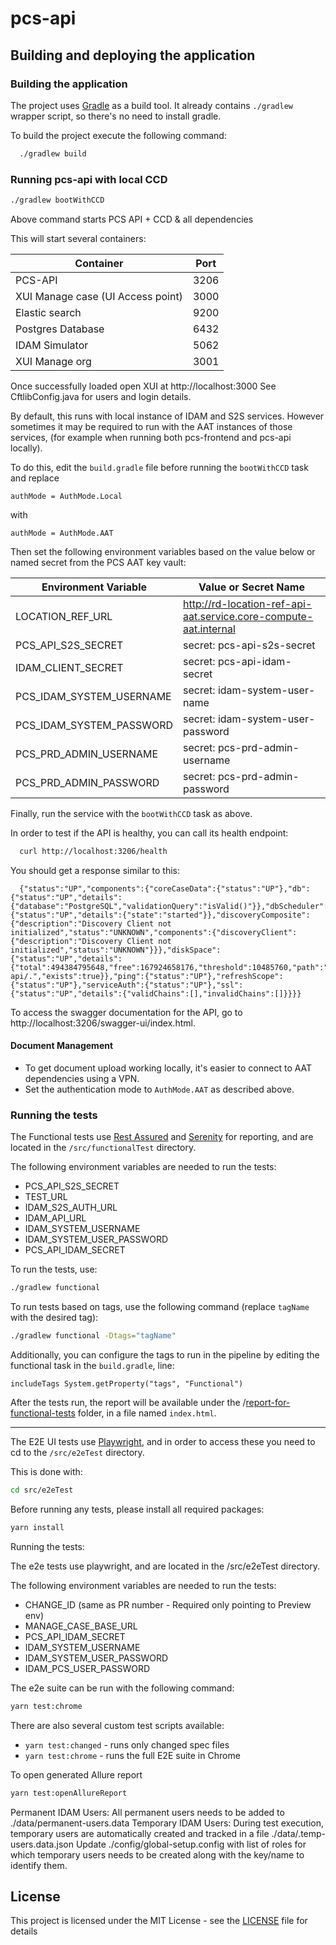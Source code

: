 # pcs-api

## Building and deploying the application

### Building the application

The project uses [Gradle](https://gradle.org) as a build tool. It already contains
`./gradlew` wrapper script, so there's no need to install gradle.

To build the project execute the following command:

```bash
  ./gradlew build
```

### Running pcs-api with local CCD

```bash
./gradlew bootWithCCD
```
Above command starts PCS API + CCD & all dependencies

This will start several containers:

| Container                         | Port |
|-----------------------------------|------|
| PCS-API                           | 3206 |
| XUI Manage case (UI Access point) | 3000 |
| Elastic search                    | 9200 |
| Postgres Database                 | 6432 |
| IDAM Simulator                    | 5062 |
| XUI Manage org                    | 3001 |

Once successfully loaded open XUI at http://localhost:3000
See CftlibConfig.java for users and login details.

By default, this runs with local instance of IDAM and
S2S services. However sometimes it may be required to run
with the AAT instances of those services, (for example when running both pcs-frontend and pcs-api locally).

To do this, edit the `build.gradle` file before running the `bootWithCCD` task and replace

```
authMode = AuthMode.Local
```

with

```
authMode = AuthMode.AAT
```

Then set the following environment variables based on the value below or named secret
from the PCS AAT key vault:

| Environment Variable     | Value or Secret Name                                             |
|--------------------------|------------------------------------------------------------------|
| LOCATION_REF_URL         | http://rd-location-ref-api-aat.service.core-compute-aat.internal |
| PCS_API_S2S_SECRET       | secret: pcs-api-s2s-secret                                       |
| IDAM_CLIENT_SECRET       | secret: pcs-api-idam-secret                                      |
| PCS_IDAM_SYSTEM_USERNAME | secret: idam-system-user-name                                    |
| PCS_IDAM_SYSTEM_PASSWORD | secret: idam-system-user-password                                |
| PCS_PRD_ADMIN_USERNAME   | secret: pcs-prd-admin-username                                   |
| PCS_PRD_ADMIN_PASSWORD   | secret: pcs-prd-admin-password                                   |


Finally, run the service with the `bootWithCCD` task as above.

In order to test if the API is healthy, you can call its health endpoint:

```bash
  curl http://localhost:3206/health
```

You should get a response similar to this:

```
  {"status":"UP","components":{"coreCaseData":{"status":"UP"},"db":{"status":"UP","details":{"database":"PostgreSQL","validationQuery":"isValid()"}},"dbScheduler":{"status":"UP","details":{"state":"started"}},"discoveryComposite":{"description":"Discovery Client not initialized","status":"UNKNOWN","components":{"discoveryClient":{"description":"Discovery Client not initialized","status":"UNKNOWN"}}},"diskSpace":{"status":"UP","details":{"total":494384795648,"free":167924658176,"threshold":10485760,"path":"/Users/jakegowler/Documents/HMCTS/pcs/pcs-api/.","exists":true}},"ping":{"status":"UP"},"refreshScope":{"status":"UP"},"serviceAuth":{"status":"UP"},"ssl":{"status":"UP","details":{"validChains":[],"invalidChains":[]}}}}
```

To access the swagger documentation for the API, go to http://localhost:3206/swagger-ui/index.html.

#### Document Management

- To get document upload working locally, it's easier to connect to AAT dependencies using a VPN.
- Set the authentication mode to `AuthMode.AAT` as described above.

### Running the tests

The Functional tests use [Rest Assured](https://rest-assured.io) and [Serenity](https://serenity-bdd.github.io) for reporting, and are located in the `/src/functionalTest` directory.

The following environment variables are needed to run the tests:
- PCS_API_S2S_SECRET
- TEST_URL
- IDAM_S2S_AUTH_URL
- IDAM_API_URL
- IDAM_SYSTEM_USERNAME
- IDAM_SYSTEM_USER_PASSWORD
- PCS_API_IDAM_SECRET

To run the tests, use:
```bash
./gradlew functional
````

To run tests based on tags, use the following command (replace `tagName` with the desired tag):
```bash
./gradlew functional -Dtags="tagName"
````

Additionally, you can configure the tags to run in the pipeline by editing the functional task in the `build.gradle`, line:

`includeTags System.getProperty("tags", "Functional")`

After the tests run, the report will be available under the /[report-for-functional-tests](report-for-functional-tests) folder, in a file named `index.html`.

---

The E2E UI tests use [Playwright](https://playwright.dev/), and in order to access these you need to cd to the `/src/e2eTest` directory.

This is done with:

```bash
cd src/e2eTest
````

Before running any tests, please install all required packages:

```bash
yarn install
````
Running the tests:

The e2e tests use playwright, and are located in the /src/e2eTest directory.

The following environment variables are needed to run the tests:

- CHANGE_ID (same as PR number - Required only pointing to Preview env)
- MANAGE_CASE_BASE_URL
- PCS_API_IDAM_SECRET
- IDAM_SYSTEM_USERNAME
- IDAM_SYSTEM_USER_PASSWORD
- IDAM_PCS_USER_PASSWORD

The e2e suite can be run with the following command:

```bash
yarn test:chrome
```
There are also several custom test scripts available:

- `yarn test:changed` - runs only changed spec files
- `yarn test:chrome` - runs the full E2E suite in Chrome

To open generated Allure report

```bash
yarn test:openAllureReport
```

Permanent IDAM Users:
All permanent users needs to be added to ./data/permanent-users.data
Temporary IDAM Users:
During test execution, temporary users are automatically created and tracked in a file ./data/.temp-users.data.json
Update ./config/global-setup.config with list of roles for which temporary users needs to be created along with the key/name to
identify them.

## License

This project is licensed under the MIT License - see the [LICENSE](LICENSE) file for details

